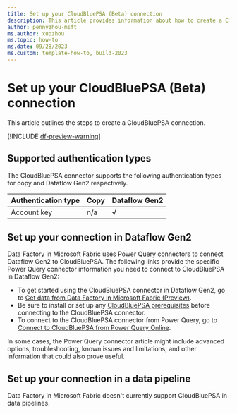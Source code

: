 ```yaml
---
title: Set up your CloudBluePSA (Beta) connection
description: This article provides information about how to create a CloudBluePSA connection in Microsoft Fabric.
author: pennyzhou-msft
ms.author: xupzhou
ms.topic: how-to
ms.date: 09/28/2023
ms.custom: template-how-to, build-2023
---
```


# Set up your CloudBluePSA (Beta) connection

This article outlines the steps to create a CloudBluePSA connection.

[!INCLUDE [df-preview-warning](includes/data-factory-preview-warning.md)]

## Supported authentication types

The CloudBluePSA connector supports the following authentication types for copy and Dataflow Gen2 respectively.  

|Authentication type |Copy |Dataflow Gen2 |
|:---|:---|:---|
|Account key| n/a | √ |

## Set up your connection in Dataflow Gen2

Data Factory in Microsoft Fabric uses Power Query connectors to connect Dataflow Gen2 to CloudBluePSA. The following links provide the specific Power Query connector information you need to connect to CloudBluePSA in Dataflow Gen2:

- To get started using the CloudBluePSA connector in Dataflow Gen2, go to [Get data from Data Factory in Microsoft Fabric (Preview)](/power-query/where-to-get-data#get-data-from-data-factory-in-microsoft-fabric-preview).
- Be sure to install or set up any [CloudBluePSA prerequisites](/power-query/connectors/cloudbluepsa#prerequisites) before connecting to the CloudBluePSA connector.
- To connect to the CloudBluePSA connector from Power Query, go to [Connect to CloudBluePSA from Power Query Online](/power-query/connectors/cloudbluepsa#connect-to-cloudbluepsa-from-powerquery-online).

In some cases, the Power Query connector article might include advanced options, troubleshooting, known issues and limitations, and other information that could also prove useful.

## Set up your connection in a data pipeline

Data Factory in Microsoft Fabric doesn't currently support CloudBluePSA in data pipelines.

